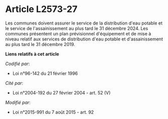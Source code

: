 # Article L2573-27

Les communes doivent assurer le service de la distribution d'eau potable et le service de l'assainissement au plus tard le 31
décembre 2024. Les communes présentent un plan prévisionnel d'équipement et de mise à niveau relatif aux services de
distribution d'eau potable et d'assainissement au plus tard le 31 décembre 2019.

**Liens relatifs à cet article**

_Codifié par_:

  - Loi n°96-142 du 21 février 1996

_Cité par_:

  - Loi n°2004-192 du 27 février 2004 - art. 52 (V)

_Modifié par_:

  - Loi n°2015-991 du 7 août 2015 - art. 92
